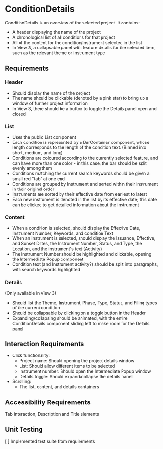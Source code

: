 # ConditionDetails

ConditionDetails is an overview of the selected project. It contains:

- A header displaying the name of the project
- A chronological list of all conditions for that project
- All of the content for the condition/instrument selected in the list
- In View 3, a collapsable panel with feature details for the selected item, such as the relevant theme or instrument type

## Requirements

### Header

- Should display the name of the project
- The name should be clickable (denoted by a pink star) to bring up a window of further project information
- In View 3, there should be a button to toggle the Details panel open and closed

### List

- Uses the public List component
- Each condition is represented by a BarContainer component, whose length corresponds to the length of the condition text. (Binned into short, medium, and long)
- Conditions are coloured according to the currently selected feature, and can have more than one color - in this case, the bar should be split evenly among them
- Conditions matching the current search keywords should be given a small red "tab" at one end
- Conditions are grouped by Instrument and sorted within their instrument in their original order
- Instruments are sorted by their effective date from earliest to latest
- Each new instrument is denoted in the list by its effective date; this date can be clicked to get detailed information about the instrument

### Content

- When a condition is selected, should display the Effective Date, Instrument Number, Keywords, and condition Text
- When an instrument is selected, should display the Issuance, Effective, and Sunset Dates, the Instrument Number, Status, and Type, the Location, and the instrument's text (Activity)
- The Instrument Number should be highlighted and clickable, opening the Intermediate Popup component
- Condition text (and Instrument activity?) should be split into paragraphs, with search keywords highlighted

### Details

(Only available in View 3)

- Should list the Theme, Instrument, Phase, Type, Status, and Filing types of the current condition
- Should be collapsable by clicking on a toggle button in the Header
- Expanding/collapsing should be animated, with the entire ConditionDetails component sliding left to make room for the Details panel

## Interaction Requirements

- Click functionality:
  - Project name: Should opening the project details window
  - List: Should allow different items to be selected
  - Instrument number: Should open the Intermediate Popup window
  - Details toggle: Should expand/collapse the details panel
- Scrolling:
  - The list, content, and details containers

## Accessibility Requirements

Tab interaction, Description and Title elements

## Unit Testing

[ ] Implemented test suite from requirements
